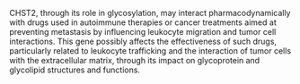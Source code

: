 CHST2, through its role in glycosylation, may interact pharmacodynamically with drugs used in autoimmune therapies or cancer treatments aimed at preventing metastasis by influencing leukocyte migration and tumor cell interactions. This gene possibly affects the effectiveness of such drugs, particularly related to leukocyte trafficking and the interaction of tumor cells with the extracellular matrix, through its impact on glycoprotein and glycolipid structures and functions.
